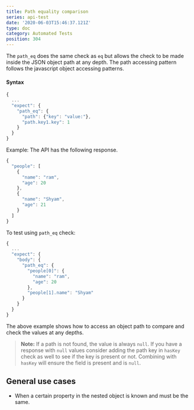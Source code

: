 ```yaml
---
title: Path equality comparison
series: api-test
date: '2020-06-03T15:46:37.121Z'
type: doc
category: Automated Tests
position: 304
---
```


The `path_eq` does the same check as `eq` but allows the check to be made inside the JSON object path at any depth. The path accessing pattern follows the javascript object accessing patterns.

#### Syntax

```js
{
  ...
  "expect": {
    "path_eq": {
      "path": {"key": "value:"},
      "path.key1.key": 1
    }
  }
}

```

Example:
The API has the following response.

```js
{
  "people": [
    {
      "name": "ram",
      "age": 20
    },
    {
      "name": "Shyam",
      "age": 21
    }
  ]
}
```

To test using `path_eq` check:

```js
{
  ...
  "expect": {
    "body": {
      "path_eq": {
        "people[0]": {
          "name": "ram",
          "age": 20
        },
        "people[1].name": "Shyam"
      }
    }
  }
}
```

The above example shows how to access an object path to compare and check the values at any depths.

> **Note:** If a path is not found, the value is always `null`. If you have a response with `null` values consider adding the path key in `hasKey` check as well to see if the key is present or not. Combining with `hasKey` will ensure the field is present and is `null`.

## General use cases

- When a certain property in the nested object is known and must be the same.
